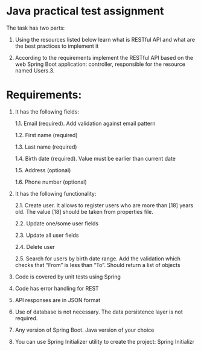 # Java practical test assignment

The task has two parts:
1. Using the resources listed below learn what is RESTful API and what are the best practices to implement it

2. According to the requirements implement the RESTful API based on the web Spring Boot application: controller, responsible for the resource named Users.3. 

# Requirements:

1. It has the following fields:
   
   1.1. Email (required). Add validation against email pattern
   
   1.2. First name (required)
   
   1.3. Last name (required)
   
   1.4. Birth date (required). Value must be earlier than current date
   
   1.5. Address (optional)
   
   1.6. Phone number (optional)
   
3. It has the following functionality:
   
   2.1. Create user. It allows to register users who are more than [18] years old. The value [18] should be taken from properties file.
   
   2.2. Update one/some user fields
   
   2.3. Update all user fields
   
   2.4. Delete user

   2.5. Search for users by birth date range. Add the validation which checks that “From” is less than “To”.  Should return a list of objects
   
5. Code is covered by unit tests using Spring

6. Code has error handling for REST

7. API responses are in JSON format

8. Use of database is not necessary. The data persistence layer is not required.

9. Any version of Spring Boot. Java version of your choice

10. You can use Spring Initializer utility to create the project: Spring Initializr
